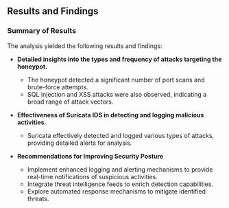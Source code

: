 ## Results and Findings

### Summary of Results

The analysis yielded the following results and findings:

- **Detailed insights into the types and frequency of attacks targeting the honeypot.**
  - The honeypot detected a significant number of port scans and brute-force attempts.
  - SQL injection and XSS attacks were also observed, indicating a broad range of attack vectors.

- **Effectiveness of Suricata IDS in detecting and logging malicious activities.**
  - Suricata effectively detected and logged various types of attacks, providing detailed alerts for analysis.

- **Recommendations for Improving Security Posture**
  - Implement enhanced logging and alerting mechanisms to provide real-time notifications of suspicious activities.
  - Integrate threat intelligence feeds to enrich detection capabilities.
  - Explore automated response mechanisms to mitigate identified threats.
